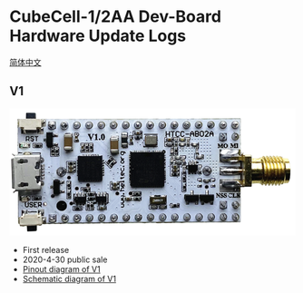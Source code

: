 # CubeCell-1/2AA Dev-Board Hardware Update Logs
[简体中文]()

## V1

![](img/hardware_update_log/01.png)

- First release
- 2020-4-30 public sale
- [Pinout diagram of V1](http://resource.heltec.cn/download/CubeCell/HTCC-AB02A/HTCC-AB02A_PinoutDiagram.pdf)
- [Schematic diagram of V1](http://resource.heltec.cn/download/CubeCell/HTCC-AB02A/HTCC-AB02A_SchematicDiagram.pdf)

